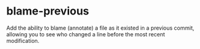 # blame-previous
Add the ability to blame (annotate) a file as it existed in a previous commit, allowing you to see who changed a line before the most recent modification.
